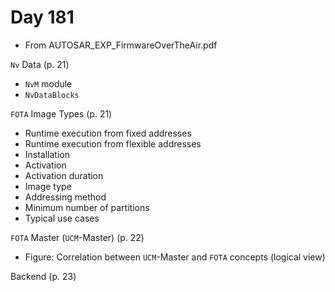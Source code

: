 # Day 181

* From AUTOSAR\_EXP\_FirmwareOverTheAir.pdf

`Nv` Data (p. 21)
* `NvM` module
* `NvDataBlocks`

`FOTA` Image Types (p. 21)
* Runtime execution from fixed addresses
* Runtime execution from flexible addresses
* Installation
* Activation
* Activation duration
* Image type
* Addressing method
* Minimum number of partitions
* Typical use cases

`FOTA` Master (`UCM`-Master) (p. 22)
* Figure: Correlation between `UCM`-Master and `FOTA` concepts (logical view)

Backend (p. 23)
